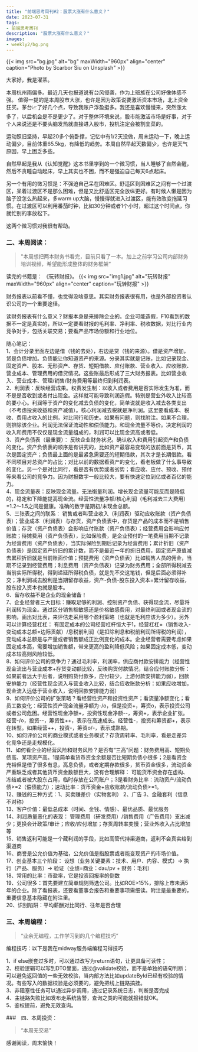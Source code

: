 ```yaml
---
title: "前端思考周刊#2：股票大涨有什么意义？"
date: 2023-07-31 
tags:
- 前端思考周刊
description: "股票大涨有什么意义？"
images:
- weekly2/bg.png
---
```


{{< img src="bg.jpg" alt="bg" maxWidth="960px" align="center" caption="Photo by Scarbor Siu on Unsplash" >}}

大家好，我是濯茶。

本周杭州雨偏多。最近几天也报道说有台风侵袭，作为上班族在公司好像体感不强。
值得一提的是本周股市大涨，也许是因为政策说要激活资本市场，北上资金狂买。茅台📈了好几个点，导致我账户浮盈挺多。我还是喜欢慢慢来，突然涨太多了，以后机会是不是更少了。对于整体环境来说，股市能激活市场是好事，对于个人来说还是不要头脑发热就直接进入股市，投机注定会被割韭菜的。

运动照旧坚持，早起20多个俯卧撑，记忆中有1/2天没做，周末运动一下，晚上运动偏少，目前体重65.5kg，有降低的趋势。本周自然早起天数偏少，也许是天气原因，早上困乏多些。

自然早起是我从《认知觉醒》这本书里学到的一个微习惯，当人睡够了自然会醒，然后不贪睡自动起床，早上其实也不困，而不是强迫自己每天6点起床。

另一个有用的微习惯是：不强迫自己呆在困难区。舒适区到困难区之间有一个过渡区，呆着过渡区不是那么困难，但是又比舒适区完全放纵更好。有时候人懒是因为脑子没怎么热起来，多warm up大脑，慢慢得就进入过渡区，能有效改变拖延习惯。在过渡区可以利用番茄时钟，比如30分钟或者1个小时，超过这个时间点，你就忙别的事放松下。

这两个微习惯对我很有帮助。

### 二、本周阅读：
> "本周想把两本财务书看完，目前只看了一本。加上之前学习公司内部财务培训视频，希望能形成整体的财务框架“

读完的书籍是： 《玩转财报》。
{{< img src="img1.jpg" alt="玩转财报" maxWidth="960px" align="center" caption="玩转财报" >}}

财务报表以前看不懂，也觉得没啥意思。其实财务报表很有用，也是外部投资者认识公司的一个重要途径。

读财务报表有什么意义？财报本身是来排除企业的。企业可能造假，F10看到的数据不一定是真实的，所以一定要看财报的毛利率、净利率、税收数据，对比行业内竞争对手，包括关联交易；要看产品市场份额和行业地位。

随心笔记：  
1、会计分录里面左边是借（钱的去处），右边是贷（钱的来源）。借是资产增加，贷是负债增加。负债能让你知道资产的来源。分录其实就是记账，比如记录现金、固定资产、股本、无形资产、存货、短期借款、应付账款、营业收入、应收账款、营业成本、管理费用的借贷情况。这些账最后形成了三大财务报表。比如营业收入、营业成本、管理/销售/财务费用等最终归到利润表。  
2、利润表：反映经营成果。权责发生制：以收入或者费用是否实际发生为准，而不是是否收到或者付出现金。这样就可能导致利润造假。特别是营业外收入比较高的要小心。利润等于资产的变化减去负债的变化，简单说就是收入减去各类支出（不考虑投资收益和资产减值）。核心利润减去税就是净利润。这里要看成本、税收、费用占收入的比例，对比同行和历史。如果有问题，则找附注。如果不合理，则排除该企业。利润无法保证流动性和偿债能力。和现金流量不等价。决定利润的收入和费用不仅仅是现金流量组成的，利润可以比现金流高或者低。  
3、资产负债表（最重要）： 反映企业财务状况。确认收入和费用引起资产和负债的变化。资产负债表的顺序是有讲究的，比如资产最容易变现的放前面是货币，其次是固定资产；负债最上面的是最紧急需要还的短期借款，其次才是长期借款。看不同项目对总资产的占比；对比以前的数据看资产的变化，看老板做了什么事导致的变化。另一个是对比同行，看是否有优势或者劣势；看应收、应付、预收、预付等来看公司的竞争力。因为财报数字一般比较大，要有快速定位到亿或者百亿的能力。  
4、现金流量表：反映现金流量。无法衡量利润。增长现金流量可能反而是降低的，稳定和下降能提高现金流。经营性流量净额/核心利润（毛利减去三大费用）=1.2～1.5之间是健康。准确的数字是期初/末现金总额。  
5、三张表之间的联系： 销售或者叫营业收入（利润表）驱动应收账款（资产负债表）；营业成本（利润表）与存货，资产负债表中，存货是产品的成本而不是销售价值；存货（资产负债表）会影响应付账款（资产负债表）；经营费用会影响应付账款；待摊费用（资产负债表），比如保险费，是企业预付的一笔费用当期不记录为经营费用（资产负债表），当实际保险到期后记录为经营费用；累计折旧（资产负债表）是固定资产折旧的累计数，而不是最近一年的折旧费用，固定资产原值减去累积折旧就是当前账面价值；预提费用（资产负债表）比如销售人员的佣金，当期不记录到经营费用；利息费用（资产负债表）记录为财务费用；全部所得税减去当前实际所得税，得到递延所得税负债，就是先不交这笔钱，但是后面必须得补交；净利润减去股利是当期留存收益，资产-负债-股东投入资本=累计留存收益，股东投入资本也就是股本。  
6、留存收益不是企业的现金储备！  
7、企业经营者三大目标：赚取足够的利润、控制资产负债、获得现金流，尽量将利润转为现金。通过区分销售额敏感还是价格敏感费用，对最终利润或者现金流的影响，画出对比表，来评估走采用哪个盈利策略（也就是毛利应该为多少）。另外可以计算经营杠杠： 有固定成本的公司经营杠杆恒大于1，经营杠杠=（销售收入-变动成本总额=边际贡献）/息税前利润（是扣除利息和税前利润所得税的利润），变动成本总额是与产量或者销售额成正比例变化的成本。企业经营者需要考虑如果固定成本高，需要增加销售额，带来更高的盈利降低风险；如果固定成本低，变动成本较高则风险较低。  
8、如何评价公司的竞争力？通过毛利率，利润率，供应商付款安排能力（经营性现金流出与营业成本+存货变动额比较，反映购货付款情况，结合应付账款分析：如果前者远大于后者，说明购货付款多，应付较少，上游付款安排能力弱），回款安排能力（经营性现金流入与营业收入比较，结合应收账款分析：如果应收增加，现金流入远低于营业收入，说明回款安排能力弱）  
9、如何评价公司的扩张策略？看经营性资产和投资性资产；看流量净额变化；看员工数变化：经营性资产现金流量净额为-/o，但是投资+，筹资o，表示投资公司或者公司危困。经营性现金净额+，投资性现金净额--，筹资+，表示企业扩张。经营-/o，投资--，筹资性++，表示在高速成长。经营性-，投资和筹资都+，表示在转型。如果经营++，投资-，筹资o/-，表示成熟期。  
10、如何评价公司的商业模式或者业务模式？存货周转率、毛利率，看是走差异化竞争还是走规模化。  
11、如何看企业的经营风险和财务风险？是否有“三高”问题：财务费用高、短期负债高、某项资产高。1是简单看货币资金余额是否比短期负债小很多；2是看资金充裕但是借了很多有息，高息负债，或者定期存款很多，货币资金很多，流动资金严重缺乏或者其他货币资金数额巨大，没有合理解释： 可能货币资金存在虚构、冻结或者被大股东占用，临时存放在公司账户；3是看财务比率：流动资产/流动负债>=2（偿债能力）；速动比率：货币资金+应收账款/流动负债>=1。  
12、赚钱的三种方式：1、买卖赚差价（实物套利） 2、广告 3、金融套利（信息不对称）  
13、客户价值：最低总成本（时间、金钱、情感）、最优品质、最优服务  
14、利润质量恶化的表现： 管理费用（研发费用）/销售费用（广告费用）支出减少；更换会计政策/审计；应收/应付增加；存货周转率变慢；营业外收入占比增加等  
15、销售返利可能是一个藏利润的手段，比如高管代持渠道商，返利不会真实给到渠道商  
16、商誉是公允价值为基础，公允价值是指股票或者能变现资产的市场价值。  
17、创业基本三个阶段： 设想（业务关键要素：技术、用户、内容、模式）-> 执行（产品、服务）-> 验证（业绩=商业：dau/pv + 财务：毛利）  
18、常用的比率：市盈率，它是投资回报率的倒数  
19、公司很多：首先要建立简单规则筛选公司。比如ROE>15%，排除上市未满5年的企业。除了看报表，还要看董事会报告和重要事项需细读。附注是最重要的，重要信息基本隐藏在附注里。  
20、识别陷阱：平均薪酬对比同行、往年是否合理  

### 三、本周编程：
> “业余无编程，工作学习到的几个编程技巧”

编程技巧：以下是我在midway服务端编程习得技巧

1、if else嵌套过多时，可以通过改写为return语句，让更具备可读性；  
2、校验逻辑可以写到DTO里面，通过@validate校验，而不是单独的语句判断；可以避免返回值的一些无效校验，当内部方法比如updateById已经有校验的情况。有些写入的数据校验是必须要的，避免把线上链路搞挂。  
3、非阻塞性任务可以通过异步调用，通过记录系统日志，判断是否完成  
4、主链路失败比如发布走系统告警，查询之类的可能就报错就OK。  
5、鉴权提前，避免无效查询。  

###　四、本周投资：
> “本周无交易”

感谢阅读，周末愉快！